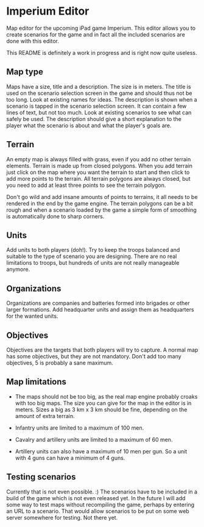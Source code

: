 # Imperium Editor

Map editor for the upcoming iPad game Imperium. This editor allows you to create scenarios for the game and in fact all the included scenarios are done with this editor.

This README is definitely a work in progress and is right now quite useless.

## Map type
Maps have a size, title and a description. The size is in meters. The title is used on the scenario selection screen in the game and should thus not be too long. Look at existing names for ideas. The description is shown when a scenario is tapped in the scenario selection screen. It can contain a few lines of text, but not too much. Look at existing scenarios to see what can safely be used. The description should give a short explanation to the player what the scenario is about and what the player's goals are.

## Terrain
An empty map is always filled with grass, even if you add no other terrain elements. Terrain is made up from closed polygons. When you add terrain just click on the map where you want the terrain to start and then click to add more points to the terrain. All terrain polygons are always closed, but you need to add at least three points to see the terrain polygon.

Don't go wild and add insane amounts of points to terrains, it all needs to be rendered in the end by the game engine. The terrain polygons can be a bit rough and when a scenario loaded by the game a simple form of smoothing is automatically done to sharp corners.

## Units
Add units to both players (doh!). Try to keep the troops balanced and suitable to the type of scenario you are designing. There are no real limitations to troops, but hundreds of units are not really manageable anymore.

## Organizations
Organizations are companies and batteries formed into brigades or other larger formations. Add headquarter units and assign them as headquarters for the wanted units.

## Objectives
Objectives are the targets that both players will try to capture. A normal map has some objectives, but they are not mandatory. Don't add too many objectives, 5 is probably a sane maximum.

## Map limitations
* The maps should not be too big, as the real map engine probably croaks with too big maps. The size you can give for the map in the editor is in meters. Sizes a big as 3 km x 3 km should be fine, depending on the amount of extra terrain.

* Infantry units are limited to a maximum of 100 men.

* Cavalry and artillery units are limited to a maximum of 60 men.

* Artillery units can also have a maximum of 10 men per gun. So a unit with 4 guns can have a minimum of 4 guns.

## Testing scenarios
Currently that is not even possible. :) The scenarios have to be included in a build of the game which is not even released yet. In the future I will add some way to test maps without recompiling the game, perhaps by entering an URL to a scenario. That would allow scenarios to be put on some web server somewhere for testing. Not there yet.
